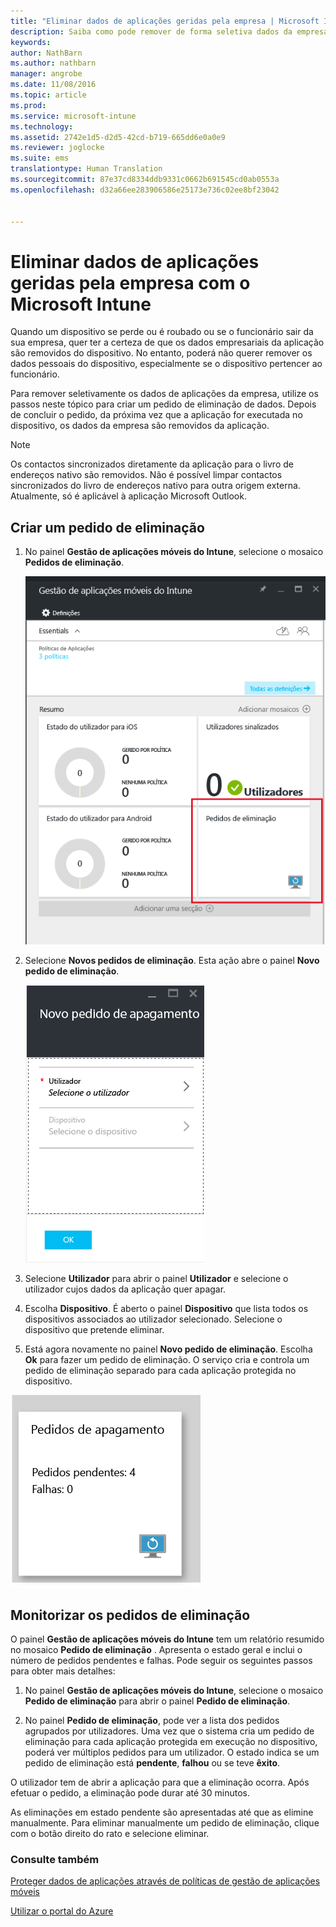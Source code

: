 ```yaml
---
title: "Eliminar dados de aplicações geridas pela empresa | Microsoft Intune"
description: Saiba como pode remover de forma seletiva dados da empresa de dispositivos remotamente.
keywords: 
author: NathBarn
ms.author: nathbarn
manager: angrobe
ms.date: 11/08/2016
ms.topic: article
ms.prod: 
ms.service: microsoft-intune
ms.technology: 
ms.assetid: 2742e1d5-d2d5-42cd-b719-665dd6e0a0e9
ms.reviewer: joglocke
ms.suite: ems
translationtype: Human Translation
ms.sourcegitcommit: 87e37cd8334ddb9331c0662b691545cd0ab0553a
ms.openlocfilehash: d32a66ee283906586e25173e736c02ee8bf23042


---
```


# <a name="wipe-managed-company-app-data-with-microsoft-intune"></a>Eliminar dados de aplicações geridas pela empresa com o Microsoft Intune
Quando um dispositivo se perde ou é roubado ou se o funcionário sair da sua empresa, quer ter a certeza de que os dados empresariais da aplicação são removidos do dispositivo. No entanto, poderá não querer remover os dados pessoais do dispositivo, especialmente se o dispositivo pertencer ao funcionário.

Para remover seletivamente os dados de aplicações da empresa, utilize os passos neste tópico para criar um pedido de eliminação de dados. Depois de concluir o pedido, da próxima vez que a aplicação for executada no dispositivo, os dados da empresa são removidos da aplicação.
>[!NOTE]
> Os contactos sincronizados diretamente da aplicação para o livro de endereços nativo são removidos. Não é possível limpar contactos sincronizados do livro de endereços nativo para outra origem externa. Atualmente, só é aplicável à aplicação Microsoft Outlook.



## <a name="create-a-wipe-request"></a>Criar um pedido de eliminação

1.  No painel **Gestão de aplicações móveis do Intune**, selecione o mosaico **Pedidos de eliminação**.

    ![Captura de ecrã do painel de gestão de aplicações móveis do Intune com os mosaicos Resumo](../media/AppManagement/AzurePortal_MAM_WipeRequests.png)

2.  Selecione **Novos pedidos de eliminação**. Esta ação abre o painel **Novo pedido de eliminação**.

    ![Captura de ecrã do painel Novo pedido de eliminação](../media/AppManagement/AzurePortal_MAM_NewWipeRequest.png)

3.  Selecione **Utilizador** para abrir o painel **Utilizador** e selecione o utilizador cujos dados da aplicação quer apagar.

4.  Escolha **Dispositivo**.  É aberto o painel **Dispositivo** que lista todos os dispositivos associados ao utilizador selecionado.  Selecione o dispositivo que pretende eliminar.

5.  Está agora novamente no painel **Novo pedido de eliminação**. Escolha **Ok** para fazer um pedido de eliminação. O serviço cria e controla um pedido de eliminação separado para cada aplicação protegida no dispositivo.


![Captura de ecrã do mosaico Pedidos de eliminação ](../media/AppManagement/AzurePortal_MAM_WipeRequestsSummary.png)

## <a name="monitor-your-wipe-requests"></a>Monitorizar os pedidos de eliminação
O painel **Gestão de aplicações móveis do Intune** tem um relatório resumido no mosaico **Pedido de eliminação** .  Apresenta o estado geral e inclui o número de pedidos pendentes e falhas. Pode seguir os seguintes passos para obter mais detalhes:

1.  No painel **Gestão de aplicações móveis do Intune**, selecione o mosaico **Pedido de eliminação** para abrir o painel **Pedido de eliminação**.

2.  No painel **Pedido de eliminação**, pode ver a lista dos pedidos agrupados por utilizadores. Uma vez que o sistema cria um pedido de eliminação para cada aplicação protegida em execução no dispositivo, poderá ver múltiplos pedidos para um utilizador. O estado indica se um pedido de eliminação está **pendente**, **falhou** ou se teve **êxito**.

O utilizador tem de abrir a aplicação para que a eliminação ocorra. Após efetuar o pedido, a eliminação pode durar até 30 minutos.

As eliminações em estado pendente são apresentadas até que as elimine manualmente.  Para eliminar manualmente um pedido de eliminação, clique com o botão direito do rato e selecione eliminar.

### <a name="see-also"></a>Consulte também
[Proteger dados de aplicações através de políticas de gestão de aplicações móveis](protect-app-data-using-mobile-app-management-policies-with-microsoft-intune.md)

[Utilizar o portal do Azure](azure-portal-for-microsoft-intune-mam-policies.md)



<!--HONumber=Dec16_HO2-->


